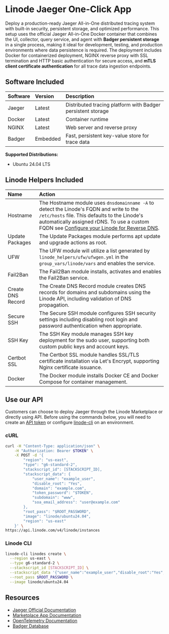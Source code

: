 # Linode Jaeger One-Click App

Deploy a production-ready Jaeger All-in-One distributed tracing system with built-in security, persistent storage, and optimized performance. This setup uses the official Jaeger All-in-One Docker container that combines the UI, collector, query service, and agent with **Badger persistent storage** in a single process, making it ideal for development, testing, and production environments where data persistence is required. The deployment includes Docker for containerized deployment, NGINX reverse proxy with SSL termination and HTTP basic authentication for secure access, and **mTLS client certificate authentication** for all trace data ingestion endpoints.

## Software Included

| Software   | Version   | Description                |
| :---       | :----     | :---                      |
| Jaeger     | Latest    | Distributed tracing platform with Badger persistent storage |
| Docker     | Latest    | Container runtime |
| NGINX      | Latest    | Web server and reverse proxy |
| Badger     | Embedded  | Fast, persistent key-value store for trace data |

**Supported Distributions:**
- Ubuntu 24.04 LTS

## Linode Helpers Included

| Name  | Action  |
| :---  | :---    |
| Hostname   | The Hostname module uses `dnsdomainname -A` to detect the Linode's FQDN and write to the `/etc/hosts` file. This defaults to the Linode's automatically assigned rDNS. To use a custom FQDN see [Configure your Linode for Reverse DNS](https://www.linode.com/docs/guides/configure-your-linode-for-reverse-dns/).  |
| Update Packages   | The Update Packages module performs apt update and upgrade actions as root.  |
| UFW   | The UFW module will utilize a list generated by `linode_helpers/ufw/ufwgen.yml` in the `group_vars/linode/vars` and enables the service.  |
| Fail2Ban   | The Fail2Ban module installs, activates and enables the Fail2Ban service.  |
| Create DNS Record | The Create DNS Record module creates DNS records for domains and subdomains using the Linode API, including validation of DNS propagation. |
| Secure SSH | The Secure SSH module configures SSH security settings including disabling root login and password authentication when appropriate. |
| SSH Key | The SSH Key module manages SSH key deployment for the sudo user, supporting both custom public keys and account keys. |
| Certbot SSL | The Certbot SSL module handles SSL/TLS certificate installation via Let's Encrypt, supporting Nginx certificate issuance. |
| Docker | The Docker module installs Docker CE and Docker Compose for container management. |

## Use our API

Customers can choose to deploy Jaeger through the Linode Marketplace or directly using API. Before using the commands below, you will need to create an [API token](https://www.linode.com/docs/products/tools/linode-api/get-started/#create-an-api-token) or configure [linode-cli](https://www.linode.com/products/cli/) on an environment.

### cURL

```bash
curl -H "Content-Type: application/json" \
    -H "Authorization: Bearer $TOKEN" \
    -X POST -d '{
        "region": "us-east",
        "type": "g6-standard-2",
        "stackscript_id": [STACKSCRIPT_ID],
        "stackscript_data": {
            "user_name": "example_user",
            "disable_root": "Yes",
            "domain": "example.com",
            "token_password": "$TOKEN",
            "subdomain": "www",
            "soa_email_address": "user@example.com"
        },
        "root_pass": "$ROOT_PASSWORD",
        "image": "linode/ubuntu24.04",
        "region": "us-east"
    }' \
https://api.linode.com/v4/linode/instances
```

### Linode CLI

```bash
linode-cli linodes create \
  --region us-east \
  --type g6-standard-2 \
  --stackscript_id [STACKSCRIPT_ID] \
  --stackscript_data '{"user_name":"example_user","disable_root":"Yes","domain":"example.com","token_password":"$TOKEN","subdomain":"www","soa_email_address":"user@example.com"}' \
  --root_pass $ROOT_PASSWORD \
  --image linode/ubuntu24.04
```

## Resources

- [Jaeger Official Documentation](https://www.jaegertracing.io/docs/)
- [Marketplace App Documentation](https://www.linode.com/docs/marketplace-docs/guides/jaeger/)
- [OpenTelemetry Documentation](https://opentelemetry.io/docs/)
- [Badger Database](https://github.com/dgraph-io/badger)